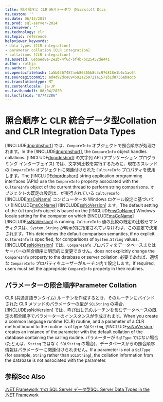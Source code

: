 ```yaml
---
title: 照合順序と CLR 統合データ型 |Microsoft Docs
ms.custom: ''
ms.date: 06/13/2017
ms.prod: sql-server-2014
ms.reviewer: ''
ms.technology: clr
ms.topic: reference
helpviewer_keywords:
- data types [CLR integration]
- parameter collation [CLR integration]
- collations [CLR integration]
ms.assetid: 6ebaed8e-2e2b-4f6d-bf4b-bc25452de441
author: rothja
ms.author: jroth
ms.openlocfilehash: 1a5b0367487aeb80355b8c5c976818e1b6c1ac04
ms.sourcegitcommit: ad4d92dce894592a259721a1571b1d8736abacdb
ms.translationtype: MT
ms.contentlocale: ja-JP
ms.lasthandoff: 08/04/2020
ms.locfileid: "87742286"
---
```

# <a name="collation-and-clr-integration-data-types"></a><span data-ttu-id="634ce-102">照合順序と CLR 統合データ型</span><span class="sxs-lookup"><span data-stu-id="634ce-102">Collation and CLR Integration Data Types</span></span>
  <span data-ttu-id="634ce-103">[!INCLUDE[dnprdnshort](../../includes/dnprdnshort-md.md)] では、`CompareInfo` オブジェクトで照合順序が処理されます。</span><span class="sxs-lookup"><span data-stu-id="634ce-103">In the [!INCLUDE[dnprdnshort](../../includes/dnprdnshort-md.md)], the `CompareInfo` object handles collations.</span></span> <span data-ttu-id="634ce-104">[!INCLUDE[dnprdnshort](../../includes/dnprdnshort-md.md)] の文字列 API (アプリケーション プログラミング インターフェイス) では、文字列比較を実行するために、現在のスレッドの `CompareInfo` オブジェクトに関連付けられた `CultureInfo` プロパティを使用します。</span><span class="sxs-lookup"><span data-stu-id="634ce-104">The [!INCLUDE[dnprdnshort](../../includes/dnprdnshort-md.md)] string application programming interfaces (APIs) use the `CompareInfo` property associated with the `CultureInfo` object of the current thread to perform string comparisons.</span></span> <span data-ttu-id="634ce-105">オブジェクトの既定の設定は、が実行されている `CultureInfo` [!INCLUDE[msCoName](../../includes/msconame-md.md)] コンピューターの Windows ロケール設定に基づいてい [!INCLUDE[msCoName](../../includes/msconame-md.md)] [!INCLUDE[ssNoVersion](../../includes/ssnoversion-md.md)] ます。</span><span class="sxs-lookup"><span data-stu-id="634ce-105">The default setting of the `CultureInfo` object is based on the [!INCLUDE[msCoName](../../includes/msconame-md.md)] Windows locale setting for the computer on which [!INCLUDE[msCoName](../../includes/msconame-md.md)] [!INCLUDE[ssNoVersion](../../includes/ssnoversion-md.md)] is running.</span></span> <span data-ttu-id="634ce-106">`CultureInfo` 値の比較の既定の比較セマンティクスは、`System.String` が明示的に指定されていなければ、この設定で決定されます。</span><span class="sxs-lookup"><span data-stu-id="634ce-106">This determines the default comparison semantics, if no explicit `CultureInfo` is specified, for comparisons of `System.String` values.</span></span> [!INCLUDE[ssNoVersion](../../includes/ssnoversion-md.md)] <span data-ttu-id="634ce-107">では、`CompareInfo` プロパティをデータベースまたはサーバーの照合順序に明示的に変更できせん。</span><span class="sxs-lookup"><span data-stu-id="634ce-107">does not explicitly change the `CompareInfo` property to the database or server collation.</span></span> <span data-ttu-id="634ce-108">必要であれば、適切な `CompareInfo` プロパティをユーザーがルーチン内で設定します。</span><span class="sxs-lookup"><span data-stu-id="634ce-108">If required, users must set the appropriate `CompareInfo` property in their routines.</span></span>  
  
## <a name="parameter-collation"></a><span data-ttu-id="634ce-109">パラメーターの照合順序</span><span class="sxs-lookup"><span data-stu-id="634ce-109">Parameter Collation</span></span>  
 <span data-ttu-id="634ce-110">CLR (共通言語ランタイム) ルーチンを作成するとき、そのルーチンにバインドされた CLR メソッドのパラメーターの型が `SQLString` の場合、[!INCLUDE[ssNoVersion](../../includes/ssnoversion-md.md)] では、呼び出し元のルーチンを含むデータベースの既定の照合順序でパラメーターのインスタンスが作成されます。</span><span class="sxs-lookup"><span data-stu-id="634ce-110">When you create a common language runtime (CLR) routine, and a parameter of a CLR method bound to the routine is of type `SQLString`, [!INCLUDE[ssNoVersion](../../includes/ssnoversion-md.md)] creates an instance of the parameter with the default collation of the database containing the calling routine.</span></span> <span data-ttu-id="634ce-111">パラメーターが `SqlType` ではない場合 (たとえば、`String` ではなく `SQLString` の場合)、データベースからの照合順序情報はパラメーターに関連付けられません。</span><span class="sxs-lookup"><span data-stu-id="634ce-111">If a parameter is not a `SqlType` (for example, `String` rather than `SQLString`), the collation information from the database is not associated with the parameter.</span></span>  
  
## <a name="see-also"></a><span data-ttu-id="634ce-112">参照</span><span class="sxs-lookup"><span data-stu-id="634ce-112">See Also</span></span>  
 [<span data-ttu-id="634ce-113">.NET Framework での SQL Server データ型</span><span class="sxs-lookup"><span data-stu-id="634ce-113">SQL Server Data Types in the .NET Framework</span></span>](sql-server-data-types-in-the-net-framework.md)  
  
  
